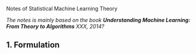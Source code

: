 Notes of Statistical Machine Learning Theory

*The notes is mainly based on the book **Understanding Machine Learning: From Theory to Algorithms** XXX, 2014?*

## 1. Formulation